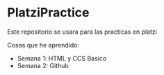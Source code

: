 # PlatziPractice

Este repositorio se usara para las practicas en platzi

Cosas que he aprendido:

- Semana 1: HTML y CCS Basico
- Semana 2: Github
